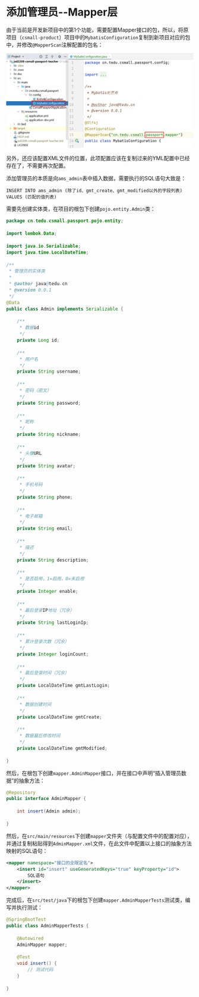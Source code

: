 # 添加管理员--Mapper层

由于当前是开发新项目中的第1个功能，需要配置Mapper接口的包，所以，将原项目（`csmall-product`）项目中的`MybatisConfiguration`复制到新项目对应的包中，并修改`@MapperScan`注解配置的包名：

![image-20221208162832083](images/image-20221208162832083.png)

另外，还应该配置XML文件的位置，此项配置应该在复制过来的YML配置中已经存在了，不需要再次配置。

添加管理员的本质是向`ams_admin`表中插入数据，需要执行的SQL语句大致是：

```mysql
INSERT INTO ams_admin (除了id、gmt_create、gmt_modified以外的字段列表) VALUES (匹配的值列表)
```

需要先创建实体类，在项目的根包下创建`pojo.entity.Admin`类：

```java
package cn.tedu.csmall.passport.pojo.entity;

import lombok.Data;

import java.io.Serializable;
import java.time.LocalDateTime;

/**
 * 管理员的实体类
 *
 * @author java@tedu.cn
 * @version 0.0.1
 */
@Data
public class Admin implements Serializable {

    /**
     * 数据id
     */
    private Long id;

    /**
     * 用户名
     */
    private String username;

    /**
     * 密码（密文）
     */
    private String password;

    /**
     * 昵称
     */
    private String nickname;

    /**
     * 头像URL
     */
    private String avatar;

    /**
     * 手机号码
     */
    private String phone;

    /**
     * 电子邮箱
     */
    private String email;

    /**
     * 描述
     */
    private String description;

    /**
     * 是否启用，1=启用，0=未启用
     */
    private Integer enable;

    /**
     * 最后登录IP地址（冗余）
     */
    private String lastLoginIp;

    /**
     * 累计登录次数（冗余）
     */
    private Integer loginCount;

    /**
     * 最后登录时间（冗余）
     */
    private LocalDateTime gmtLastLogin;

    /**
     * 数据创建时间
     */
    private LocalDateTime gmtCreate;

    /**
     * 数据最后修改时间
     */
    private LocalDateTime gmtModified;

}
```

然后，在根包下创建`mapper.AdminMapper`接口，并在接口中声明“插入管理员数据”的抽象方法：

```java
@Repository
public interface AdminMapper {
    
    int insert(Admin admin);
    
}
```

然后，在`src/main/resources`下创建`mapper`文件夹（与配置文件中的配置对应），并通过复制粘贴得到`AdminMapper.xml`文件，在此文件中配置以上接口的抽象方法映射的SQL语句：

```xml
<mapper namespace="接口的全限定名">
	<insert id="insert" useGeneratedKeys="true" keyProperty="id">
    	SQL语句
    </insert>
</mapper>
```

完成后，在`src/test/java`下的根包下创建`mapper.AdminMapperTests`测试类，编写并执行测试：

```java
@SpringBootTest
public class AdminMapperTests {
    
    @Autowired
    AdminMapper mapper;
    
    @Test
    void insert() {
        // 测试代码
    }
    
}
```












